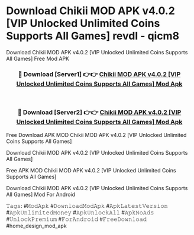 # Download Chikii MOD APK v4.0.2 [VIP Unlocked Unlimited Coins Supports All Games] revdl - qicm8
Download Chikii MOD APK v4.0.2 [VIP Unlocked Unlimited Coins Supports All Games] Free Mod APK

<div align="center">
<h3>🔴 Download [Server1] 👉👉 <a href="https://apk-comot.site?title=Chikii_MOD_APK_v4.0.2_[VIP_Unlocked_Unlimited_Coins_Supports_All_Games]">Chikii MOD APK v4.0.2 [VIP Unlocked Unlimited Coins Supports All Games] Mod Apk</a></h3><br>

<h3>🔴 Download [Server2] 👉👉 <a href="https://apk-comot.site?title=Chikii_MOD_APK_v4.0.2_[VIP_Unlocked_Unlimited_Coins_Supports_All_Games]">Chikii MOD APK v4.0.2 [VIP Unlocked Unlimited Coins Supports All Games] Mod Apk</a></h3>
</div>


Free Download APK MOD Chikii MOD APK v4.0.2 [VIP Unlocked Unlimited Coins Supports All Games]

Download Chikii MOD APK v4.0.2 [VIP Unlocked Unlimited Coins Supports All Games] 

Free APK MOD Chikii MOD APK v4.0.2 [VIP Unlocked Unlimited Coins Supports All Games] 

Download Chikii MOD APK v4.0.2 [VIP Unlocked Unlimited Coins Supports All Games] Mod For Android

𝚃𝚊𝚐𝚜: #𝙼𝚘𝚍𝙰𝚙𝚔 #𝙳𝚘𝚠𝚗𝚕𝚘𝚊𝚍𝙼𝚘𝚍𝙰𝚙𝚔 #𝙰𝚙𝚔𝙻𝚊𝚝𝚎𝚜𝚝𝚅𝚎𝚛𝚜𝚒𝚘𝚗 #𝙰𝚙𝚔𝚄𝚗𝚕𝚒𝚖𝚒𝚝𝚎𝚍𝙼𝚘𝚗𝚎𝚢 #𝙰𝚙𝚔𝚄𝚗𝚕𝚘𝚌𝚔𝙰𝚕𝚕 #𝙰𝚙𝚔𝙽𝚘𝙰𝚍𝚜 #𝚄𝚗𝚕𝚘𝚌𝚔𝙿𝚛𝚎𝚖𝚒𝚞𝚖 #𝙵𝚘𝚛𝙰𝚗𝚍𝚛𝚘𝚒𝚍 #𝙵𝚛𝚎𝚎𝙳𝚘𝚠𝚗𝚕𝚘𝚊𝚍 #home_design_mod_apk